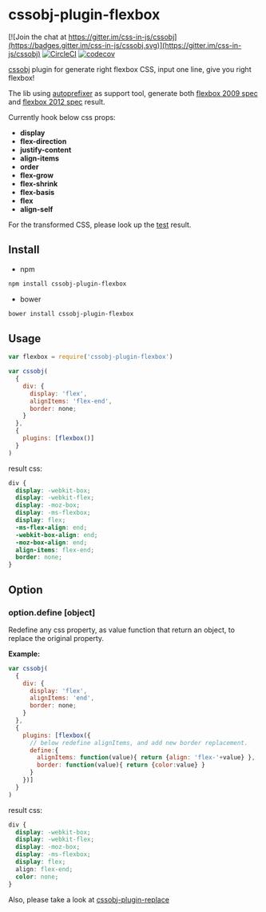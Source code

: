 # cssobj-plugin-flexbox

[![Join the chat at https://gitter.im/css-in-js/cssobj](https://badges.gitter.im/css-in-js/cssobj.svg)](https://gitter.im/css-in-js/cssobj)  [![CircleCI](https://circleci.com/gh/cssobj/cssobj-plugin-flexbox.svg?style=svg)](https://circleci.com/gh/cssobj/cssobj-plugin-flexbox)  [![codecov](https://codecov.io/gh/cssobj/cssobj-plugin-flexbox/branch/master/graph/badge.svg)](https://codecov.io/gh/cssobj/cssobj-plugin-flexbox)

[cssobj](https://github.com/cssobj/cssobj) plugin for generate right flexbox CSS, input one line, give you right flexbox!

The lib using [autoprefixer](https://github.com/postcss/autoprefixer) as support tool, generate both [flexbox 2009 spec](https://www.w3.org/TR/2009/WD-css3-flexbox-20090723/) and [flexbox 2012 spec](http://www.w3.org/TR/css3-flexbox) result.

Currently hook below css props:

- **display**
- **flex-direction**
- **justify-content**
- **align-items**
- **order**
- **flex-grow**
- **flex-shrink**
- **flex-basis**
- **flex**
- **align-self**

For the transformed CSS, please look up the [test](https://github.com/cssobj/cssobj-plugin-flexbox/blob/master/test/test.js) result.

## Install

- npm

``` bash
npm install cssobj-plugin-flexbox
```

- bower

``` bash
bower install cssobj-plugin-flexbox
```

## Usage

``` javascript
var flexbox = require('cssobj-plugin-flexbox')

var cssobj(
  {
    div: {
      display: 'flex',
      alignItems: 'flex-end',
      border: none;
    }
  },
  {
    plugins: [flexbox()]
  }
)
```

result css:

``` css
div {
  display: -webkit-box;
  display: -webkit-flex;
  display: -moz-box;
  display: -ms-flexbox;
  display: flex;
  -ms-flex-align: end;
  -webkit-box-align: end;
  -moz-box-align: end;
  align-items: flex-end;
  border: none;
}
```

## Option

### option.define [object]

Redefine any css property, as value function that return an object, to replace the original property.

**Example:**

``` javascript
var cssobj(
  {
    div: {
      display: 'flex',
      alignItems: 'end',
      border: none;
    }
  },
  {
    plugins: [flexbox({
      // below redefine alignItems, and add new border replacement.
      define:{
        alignItems: function(value){ return {align: 'flex-'+value} },
        border: function(value){ return {color:value} }
      }
    })]
  }
)

```

result css:

```css
div {
  display: -webkit-box;
  display: -webkit-flex;
  display: -moz-box;
  display: -ms-flexbox;
  display: flex;
  align: flex-end;
  color: none;
}
```

Also, please take a look at [cssobj-plugin-replace](https://github.com/cssobj/cssobj-plugin-replace)

